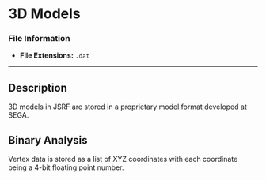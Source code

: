 # 3D Models

### File Information
- **File Extensions:** `.dat`

---

## Description
3D models in JSRF are stored in a proprietary model format developed at SEGA.

## Binary Analysis
Vertex data is stored as a list of XYZ coordinates with each coordinate being a 4-bit floating point number.
